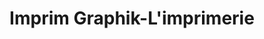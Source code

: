 ---
title: "Imprim Graphik-L'imprimerie"
url: /quimperle/imprim-graphik-limprimerie/
shop: copyshop
---